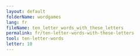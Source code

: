 ```yaml
---
layout: default
folderName: wordgames
lang: fr
fileName: ten_letter_words_with_these_letters
permalink: fr/ten-letter-words-with-these-letters
tool: ten-letter-words
letter: 10
---
```

